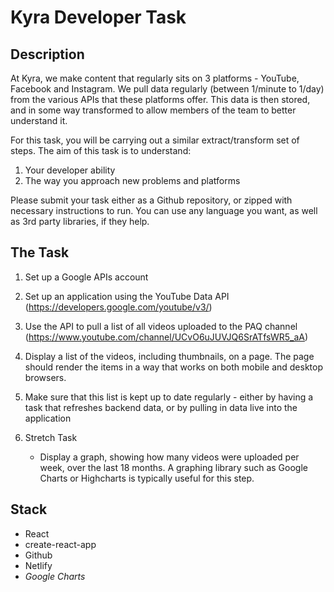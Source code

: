 # Kyra Developer Task

## Description

At Kyra, we make content that regularly sits on 3 platforms - YouTube, Facebook and Instagram. We pull data regularly (between 1/minute to 1/day) from the various APIs that these platforms offer. This data is then stored, and in some way transformed to allow members of the team to better understand it.

For this task, you will be carrying out a similar extract/transform set of steps. The aim of this task is to understand:

1. Your developer ability
2. The way you approach new problems and platforms

Please submit your task either as a Github repository, or zipped with necessary instructions to run. You can use any language you want, as well as 3rd party libraries, if they help.

## The Task

1. Set up a Google APIs account
2. Set up an application using the YouTube Data API (https://developers.google.com/youtube/v3/)
3. Use the API to pull a list of all videos uploaded to the PAQ channel (https://www.youtube.com/channel/UCvO6uJUVJQ6SrATfsWR5_aA)
4. Display a list of the videos, including thumbnails, on a page. The page should render the items in a way that works on both mobile and desktop browsers.
5. Make sure that this list is kept up to date regularly - either by having a task that refreshes backend data, or by pulling in data live into the application
6. Stretch Task

   - Display a graph, showing how many videos were uploaded per week, over the last 18 months. A graphing library such as Google Charts or Highcharts is typically useful for this step.

## Stack

- React
- create-react-app
- Github
- Netlify
- _Google Charts_
